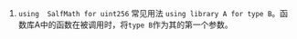 1. `using  SalfMath for uint256` 常见用法 `using library A for type B`。函数库A中的函数在被调用时，将`type B`作为其的第一个参数。

